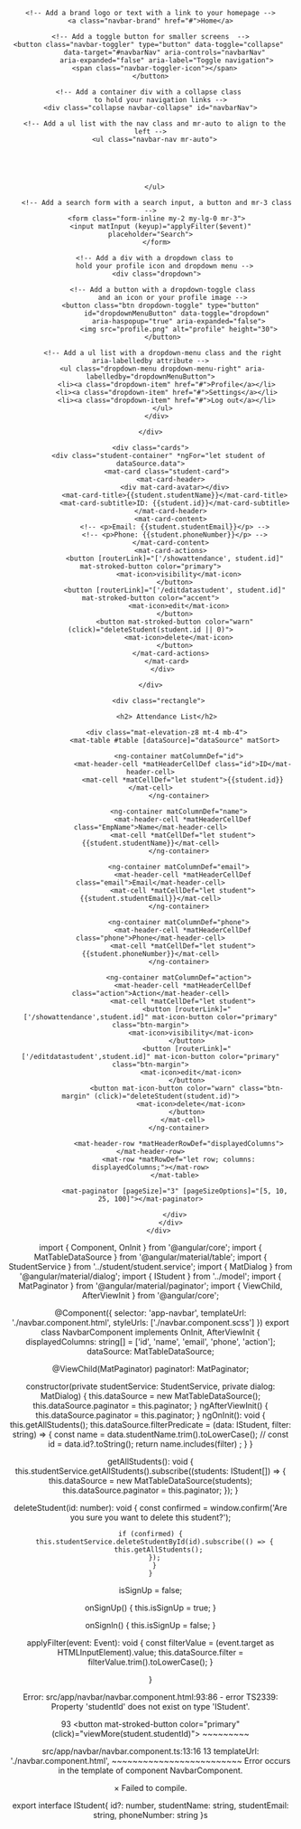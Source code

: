 <div style="text-align: center">

<!-- Import Bootstrap CSS in your head tag -->
<head>
  <link rel="stylesheet" href="https://maxcdn.bootstrapcdn.com/bootstrap/4.5.2/css/bootstrap.min.css">
</head>

<!-- Create a container to hold your navbar -->
<div class="container-fluid">

  <!-- Start your navbar with the default navbar class 
       and the background color class. -->
  <nav class="navbar navbar-expand-lg navbar-light bg-light">

    <!-- Add a brand logo or text with a link to your homepage -->
    <a class="navbar-brand" href="#">Home</a>

    <!-- Add a toggle button for smaller screens  -->
    <button class="navbar-toggler" type="button" data-toggle="collapse" 
            data-target="#navbarNav" aria-controls="navbarNav" 
            aria-expanded="false" aria-label="Toggle navigation">
      <span class="navbar-toggler-icon"></span>
    </button>

    <!-- Add a container div with a collapse class 
         to hold your navigation links -->
    <div class="collapse navbar-collapse" id="navbarNav">

      <!-- Add a ul list with the nav class and mr-auto to align to the left -->
      <ul class="navbar-nav mr-auto">


      
      

      </ul>

       <!-- Add a search form with a search input, a button and mr-3 class -->
       <form class="form-inline my-2 my-lg-0 mr-3">
         <input matInput (keyup)="applyFilter($event)" placeholder="Search">
       </form>
      
      <!-- Add a div with a dropdown class to
           hold your profile icon and dropdown menu -->
       <div class="dropdown">
          
          <!-- Add a button with a dropdown-toggle class
               and an icon or your profile image -->
          <button class="btn dropdown-toggle" type="button" 
                  id="dropdownMenuButton" data-toggle="dropdown" 
                  aria-haspopup="true" aria-expanded="false">
                  <img src="profile.png" alt="profile" height="30">
          </button>
          
          <!-- Add a ul list with a dropdown-menu class and the right aria-labelledby attribute -->
          <ul class="dropdown-menu dropdown-menu-right" aria-labelledby="dropdownMenuButton">
            <li><a class="dropdown-item" href="#">Profile</a></li>
            <li><a class="dropdown-item" href="#">Settings</a></li>
            <li><a class="dropdown-item" href="#">Log out</a></li>
          </ul>
       </div>

    </div>
  </nav>
</div>

<!-- Import Bootstrap JS and jQuery in your body tag -->
<script src="https://ajax.googleapis.com/ajax/libs/jquery/3.5.1/jquery.min.js"></script>
<script src="https://cdnjs.cloudflare.com/ajax/libs/popper.js/1.16.0/umd/popper.min.js"></script>
<script src="https://maxcdn.bootstrapcdn.com/bootstrap/4.5.2/js/bootstrap.min.js"></script>
    <div class="cards">
        <div class="student-container" *ngFor="let student of dataSource.data">
            <mat-card class="student-card">
              <mat-card-header>
                <div mat-card-avatar></div>
                <mat-card-title>{{student.studentName}}</mat-card-title>
                <mat-card-subtitle>ID: {{student.id}}</mat-card-subtitle>
              </mat-card-header>
              <mat-card-content>
                <!-- <p>Email: {{student.studentEmail}}</p> -->
                <!-- <p>Phone: {{student.phoneNumber}}</p> -->
              </mat-card-content>
              <mat-card-actions>
                <button [routerLink]="['/showattendance', student.id]" mat-stroked-button color="primary">
                  <mat-icon>visibility</mat-icon>
                </button>
                <button [routerLink]="['/editdatastudent', student.id]" mat-stroked-button color="accent">
                  <mat-icon>edit</mat-icon>
                </button>
                <button mat-stroked-button color="warn" (click)="deleteStudent(student.id || 0)">
                  <mat-icon>delete</mat-icon>
                </button>
              </mat-card-actions>
            </mat-card>
          </div>
          
    </div>

        <div class="rectangle">

            <h2> Attendance List</h2>

            <div class="mat-elevation-z8 mt-4 mb-4">
                <mat-table #table [dataSource]="dataSource" matSort>

                  <ng-container matColumnDef="id">
                    <mat-header-cell *matHeaderCellDef class="id">ID</mat-header-cell>
                    <mat-cell *matCellDef="let student">{{student.id}}</mat-cell>
                  </ng-container>

                  <ng-container matColumnDef="name">
                    <mat-header-cell *matHeaderCellDef class="EmpName">Name</mat-header-cell>
                    <mat-cell *matCellDef="let student">{{student.studentName}}</mat-cell>
                  </ng-container>

                  <ng-container matColumnDef="email">
                    <mat-header-cell *matHeaderCellDef class="email">Email</mat-header-cell>
                    <mat-cell *matCellDef="let student">{{student.studentEmail}}</mat-cell>
                  </ng-container>

                  <ng-container matColumnDef="phone">
                    <mat-header-cell *matHeaderCellDef class="phone">Phone</mat-header-cell>
                    <mat-cell *matCellDef="let student">{{student.phoneNumber}}</mat-cell>
                  </ng-container>

                  <ng-container matColumnDef="action">
                    <mat-header-cell *matHeaderCellDef class="action">Action</mat-header-cell>
                    <mat-cell *matCellDef="let student">
                      <button [routerLink]="['/showattendance',student.id]" mat-icon-button color="primary" class="btn-margin">
                        <mat-icon>visibility</mat-icon>
                      </button>
                      <button [routerLink]="['/editdatastudent',student.id]" mat-icon-button color="primary" class="btn-margin">
                        <mat-icon>edit</mat-icon>
                      </button>
                      <button mat-icon-button color="warn" class="btn-margin" (click)="deleteStudent(student.id)">
                        <mat-icon>delete</mat-icon>
                      </button>
                    </mat-cell>
                  </ng-container>

                  <mat-header-row *matHeaderRowDef="displayedColumns"></mat-header-row>
                  <mat-row *matRowDef="let row; columns: displayedColumns;"></mat-row>
                </mat-table>

                <mat-paginator [pageSize]="3" [pageSizeOptions]="[5, 10, 25, 100]"></mat-paginator>

                </div>
              </div>
        </div>
        
    

     


import { Component, OnInit } from '@angular/core';
import { MatTableDataSource } from '@angular/material/table';
import { StudentService } from '../student/student.service';
import { MatDialog } from '@angular/material/dialog';
import { IStudent } from '../model';
import { MatPaginator } from '@angular/material/paginator';
import { ViewChild, AfterViewInit } from '@angular/core';

@Component({
  selector: 'app-navbar',
  templateUrl: './navbar.component.html',
  styleUrls: ['./navbar.component.scss']
})
export class NavbarComponent implements OnInit, AfterViewInit {
  displayedColumns: string[] = ['id', 'name', 'email', 'phone', 'action'];
  dataSource: MatTableDataSource<IStudent>;

  @ViewChild(MatPaginator)
  paginator!: MatPaginator;
  

  constructor(private studentService: StudentService, private dialog: MatDialog) {
    this.dataSource = new MatTableDataSource<IStudent>();
    this.dataSource.paginator = this.paginator;
  }
  ngAfterViewInit() {
    this.dataSource.paginator = this.paginator;
  }
  ngOnInit(): void {
    this.getAllStudents();
    this.dataSource.filterPredicate = (data: IStudent, filter: string) => {
      const name = data.studentName.trim().toLowerCase();
      // const id = data.id?.toString();
      return name.includes(filter) ;
  }
}

  getAllStudents(): void {
    this.studentService.getAllStudents().subscribe((students: IStudent[]) => {
      this.dataSource = new MatTableDataSource<IStudent>(students);
      this.dataSource.paginator = this.paginator;
    });
   }

  deleteStudent(id: number): void {
    const confirmed = window.confirm('Are you sure you want to delete this student?');

    if (confirmed) {
      this.studentService.deleteStudentById(id).subscribe(() => {
        this.getAllStudents();
      });
      }
    }

  isSignUp = false;

  onSignUp() {
    this.isSignUp = true;
  }

  onSignIn() {
    this.isSignUp = false;
  }

  applyFilter(event: Event): void {
    const filterValue = (event.target as HTMLInputElement).value;
    this.dataSource.filter = filterValue.trim().toLowerCase();
  }

}


Error: src/app/navbar/navbar.component.html:93:86 - error TS2339: Property 'studentId' does not exist on type 'IStudent'.

93                 <button mat-stroked-button color="primary" (click)="viewMore(student.studentId)">
                                                                                        ~~~~~~~~~

  src/app/navbar/navbar.component.ts:13:16
    13   templateUrl: './navbar.component.html',
                      ~~~~~~~~~~~~~~~~~~~~~~~~~
    Error occurs in the template of component NavbarComponent.




× Failed to compile.


export interface IStudent{
    id?: number,
    studentName: string,
    studentEmail: string,
    phoneNumber: string
}s

